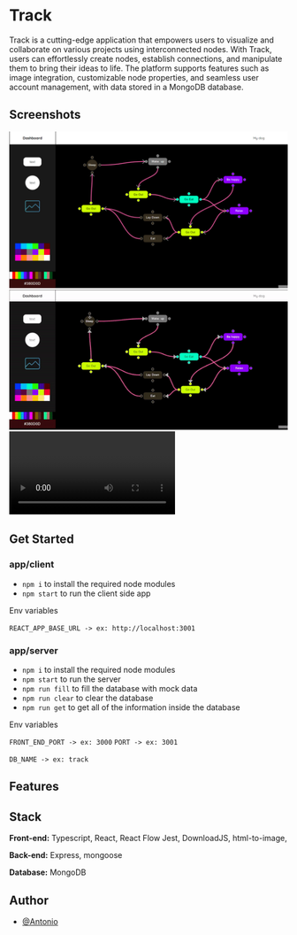 
# Track
Track is a cutting-edge application that empowers users to visualize and collaborate on various projects using interconnected nodes. With Track, users can effortlessly create nodes, establish connections, and manipulate them to bring their ideas to life. The platform supports features such as image integration, customizable node properties, and seamless user account management, with data  stored in a MongoDB database.

## Screenshots

![gif example 1](https://github.com/AntonioSilvaVaz/track/blob/main/resources/dogo_ex.png)
![gif example](https://github.com/AntonioSilvaVaz/track/blob/main/resources/trac_ex.gif)
![video example](https://github.com/AntonioSilvaVaz/track/blob/main/resources/track_ex.mp4)


## Get Started
### app/client
- ```npm i``` to install the required node modules
- ```npm start``` to run the client side app

Env variables

`REACT_APP_BASE_URL -> ex: http://localhost:3001`


### app/server
- ```npm i``` to install the required node modules
- ```npm start``` to run the server
- ```npm run fill``` to fill the database with mock data
- ```npm run clear``` to clear the database
- ```npm run get``` to get all of the information inside the database

Env variables

`FRONT_END_PORT -> ex: 3000` `PORT -> ex: 3001`

`DB_NAME -> ex: track`
## Features


## Stack

**Front-end:** Typescript, React, React Flow Jest, DownloadJS, html-to-image,

**Back-end:** Express, mongoose

**Database:** MongoDB

## Author

- [@Antonio](https://github.com/AntonioSilvaVaz)
